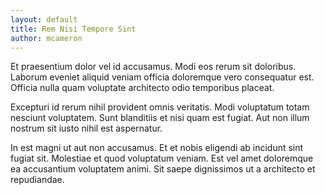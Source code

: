 ```yaml
---
layout: default
title: Rem Nisi Tempore Sint
author: mcameron
---
```


Et praesentium dolor vel id accusamus. Modi eos rerum sit doloribus. Laborum eveniet aliquid veniam officia doloremque vero consequatur est. Officia nulla quam voluptate architecto odio temporibus placeat.

Excepturi id rerum nihil provident omnis veritatis. Modi voluptatum totam nesciunt voluptatem. Sunt blanditiis et nisi quam est fugiat. Aut non illum nostrum sit iusto nihil est aspernatur.

In est magni ut aut non accusamus. Et et nobis eligendi ab incidunt sint fugiat sit. Molestiae et quod voluptatum veniam. Est vel amet doloremque ea accusantium voluptatem animi. Sit saepe dignissimos ut a architecto et repudiandae.
